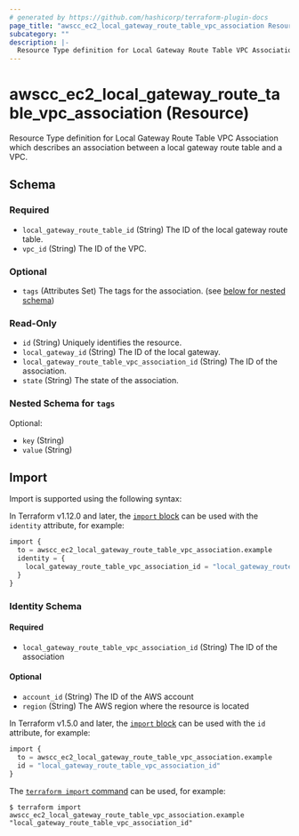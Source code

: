 ```yaml
---
# generated by https://github.com/hashicorp/terraform-plugin-docs
page_title: "awscc_ec2_local_gateway_route_table_vpc_association Resource - terraform-provider-awscc"
subcategory: ""
description: |-
  Resource Type definition for Local Gateway Route Table VPC Association which describes an association between a local gateway route table and a VPC.
---
```


# awscc_ec2_local_gateway_route_table_vpc_association (Resource)

Resource Type definition for Local Gateway Route Table VPC Association which describes an association between a local gateway route table and a VPC.



<!-- schema generated by tfplugindocs -->
## Schema

### Required

- `local_gateway_route_table_id` (String) The ID of the local gateway route table.
- `vpc_id` (String) The ID of the VPC.

### Optional

- `tags` (Attributes Set) The tags for the association. (see [below for nested schema](#nestedatt--tags))

### Read-Only

- `id` (String) Uniquely identifies the resource.
- `local_gateway_id` (String) The ID of the local gateway.
- `local_gateway_route_table_vpc_association_id` (String) The ID of the association.
- `state` (String) The state of the association.

<a id="nestedatt--tags"></a>
### Nested Schema for `tags`

Optional:

- `key` (String)
- `value` (String)

## Import

Import is supported using the following syntax:

In Terraform v1.12.0 and later, the [`import` block](https://developer.hashicorp.com/terraform/language/import) can be used with the `identity` attribute, for example:

```terraform
import {
  to = awscc_ec2_local_gateway_route_table_vpc_association.example
  identity = {
    local_gateway_route_table_vpc_association_id = "local_gateway_route_table_vpc_association_id"
  }
}
```

<!-- schema generated by tfplugindocs -->
### Identity Schema

#### Required

- `local_gateway_route_table_vpc_association_id` (String) The ID of the association

#### Optional

- `account_id` (String) The ID of the AWS account
- `region` (String) The AWS region where the resource is located

In Terraform v1.5.0 and later, the [`import` block](https://developer.hashicorp.com/terraform/language/import) can be used with the `id` attribute, for example:

```terraform
import {
  to = awscc_ec2_local_gateway_route_table_vpc_association.example
  id = "local_gateway_route_table_vpc_association_id"
}
```

The [`terraform import` command](https://developer.hashicorp.com/terraform/cli/commands/import) can be used, for example:

```shell
$ terraform import awscc_ec2_local_gateway_route_table_vpc_association.example "local_gateway_route_table_vpc_association_id"
```
